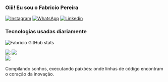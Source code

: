 

### Oiii! Eu sou o Fabricio Pereira 

[![Instagram](https://img.shields.io/badge/Instagram-E4405F?style=for-the-badge&logo=instagram&logoColor=white)](https://www.instagram.com/_fabriciop3/?next=%2F)
[![WhatsApp](https://img.shields.io/badge/WhatsApp-25D366?style=for-the-badge&logo=whatsapp&logoColor=white)](https://wa.me/5584981531756)
[![Linkedin](https://img.shields.io/badge/LinkedIn-0077B5?style=for-the-badge&logo=linkedin&logoColor=white)](https://www.linkedin.com/in/fabricio-pereira-333b6b24b/)


### Tecnologias usadas diariamente 

![Fabricio GitHub stats](https://github-readme-stats.vercel.app/api?username=fabricio-dev-front&show_icons=true&theme=dracula)

<div style="display: inline-block;">
    <img src="https://img.shields.io/badge/HTML5-E34F26?style=for-the-badge&logo=html5&logoColor=white" />
</div>

<div style="display: inline-block;">
    <img src="https://img.shields.io/badge/CSS3-1572B6?style=for-the-badge&logo=css3&logoColor=white" />
</div>

<div>
    <img src="https://img.shields.io/badge/JavaScript-F7DF1E?style=for-the-badge&logo=javascript&logoColor=black"/>
</div>
<br>
Compilando sonhos, executando paixões: onde linhas de código encontram o coração da inovação.

